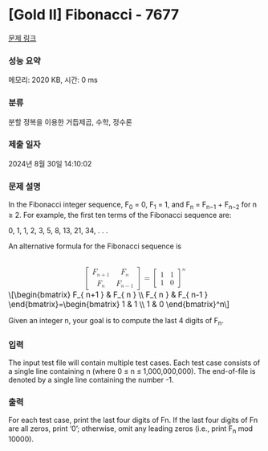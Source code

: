 # [Gold II] Fibonacci - 7677 

[문제 링크](https://www.acmicpc.net/problem/7677) 

### 성능 요약

메모리: 2020 KB, 시간: 0 ms

### 분류

분할 정복을 이용한 거듭제곱, 수학, 정수론

### 제출 일자

2024년 8월 30일 14:10:02

### 문제 설명

<p>In the Fibonacci integer sequence, F<sub>0</sub> = 0, F<sub>1</sub> = 1, and F<sub>n</sub> = F<sub>n−1</sub> + F<sub>n−2</sub> for n ≥ 2. For example, the first ten terms of the Fibonacci sequence are:</p>

<p>0, 1, 1, 2, 3, 5, 8, 13, 21, 34, . . .</p>

<p>An alternative formula for the Fibonacci sequence is</p>

<p><mjx-container class="MathJax" jax="CHTML" display="true" style="font-size: 109%; position: relative;"> <mjx-math display="true" class="MJX-TEX" aria-hidden="true" style="margin-left: 0px; margin-right: 0px;"><mjx-mrow><mjx-mo class="mjx-s3"><mjx-c class="mjx-c5B TEX-S3"></mjx-c></mjx-mo><mjx-mtable style="min-width: 5.108em;"><mjx-table><mjx-itable><mjx-mtr><mjx-mtd style="padding-right: 0.5em; padding-bottom: 0.2em;"><mjx-msub><mjx-mi class="mjx-i"><mjx-c class="mjx-c1D439 TEX-I"></mjx-c></mjx-mi><mjx-script style="vertical-align: -0.15em; margin-left: -0.106em;"><mjx-texatom size="s" texclass="ORD"><mjx-mi class="mjx-i"><mjx-c class="mjx-c1D45B TEX-I"></mjx-c></mjx-mi><mjx-mo class="mjx-n"><mjx-c class="mjx-c2B"></mjx-c></mjx-mo><mjx-mn class="mjx-n"><mjx-c class="mjx-c31"></mjx-c></mjx-mn></mjx-texatom></mjx-script></mjx-msub><mjx-tstrut></mjx-tstrut></mjx-mtd><mjx-mtd style="padding-left: 0.5em; padding-bottom: 0.2em;"><mjx-msub><mjx-mi class="mjx-i"><mjx-c class="mjx-c1D439 TEX-I"></mjx-c></mjx-mi><mjx-script style="vertical-align: -0.15em; margin-left: -0.106em;"><mjx-texatom size="s" texclass="ORD"><mjx-mi class="mjx-i"><mjx-c class="mjx-c1D45B TEX-I"></mjx-c></mjx-mi></mjx-texatom></mjx-script></mjx-msub><mjx-tstrut></mjx-tstrut></mjx-mtd></mjx-mtr><mjx-mtr><mjx-mtd style="padding-right: 0.5em; padding-top: 0.2em;"><mjx-msub><mjx-mi class="mjx-i"><mjx-c class="mjx-c1D439 TEX-I"></mjx-c></mjx-mi><mjx-script style="vertical-align: -0.15em; margin-left: -0.106em;"><mjx-texatom size="s" texclass="ORD"><mjx-mi class="mjx-i"><mjx-c class="mjx-c1D45B TEX-I"></mjx-c></mjx-mi></mjx-texatom></mjx-script></mjx-msub><mjx-tstrut></mjx-tstrut></mjx-mtd><mjx-mtd style="padding-left: 0.5em; padding-top: 0.2em;"><mjx-msub><mjx-mi class="mjx-i"><mjx-c class="mjx-c1D439 TEX-I"></mjx-c></mjx-mi><mjx-script style="vertical-align: -0.15em; margin-left: -0.106em;"><mjx-texatom size="s" texclass="ORD"><mjx-mi class="mjx-i"><mjx-c class="mjx-c1D45B TEX-I"></mjx-c></mjx-mi><mjx-mo class="mjx-n"><mjx-c class="mjx-c2212"></mjx-c></mjx-mo><mjx-mn class="mjx-n"><mjx-c class="mjx-c31"></mjx-c></mjx-mn></mjx-texatom></mjx-script></mjx-msub><mjx-tstrut></mjx-tstrut></mjx-mtd></mjx-mtr></mjx-itable></mjx-table></mjx-mtable><mjx-mo class="mjx-s3"><mjx-c class="mjx-c5D TEX-S3"></mjx-c></mjx-mo></mjx-mrow><mjx-mo class="mjx-n" space="4"><mjx-c class="mjx-c3D"></mjx-c></mjx-mo><mjx-msup space="4"><mjx-mrow><mjx-mo class="mjx-s3"><mjx-c class="mjx-c5B TEX-S3"></mjx-c></mjx-mo><mjx-mtable justify="left" style="min-width: 2em;"><mjx-table><mjx-itable><mjx-mtr><mjx-mtd style="padding-right: 0.5em; padding-bottom: 0.2em;"><mjx-mn class="mjx-n"><mjx-c class="mjx-c31"></mjx-c></mjx-mn><mjx-tstrut></mjx-tstrut></mjx-mtd><mjx-mtd style="padding-left: 0.5em; padding-bottom: 0.2em;"><mjx-mn class="mjx-n"><mjx-c class="mjx-c31"></mjx-c></mjx-mn><mjx-tstrut></mjx-tstrut></mjx-mtd></mjx-mtr><mjx-mtr><mjx-mtd style="padding-right: 0.5em; padding-top: 0.2em;"><mjx-mn class="mjx-n"><mjx-c class="mjx-c31"></mjx-c></mjx-mn><mjx-tstrut></mjx-tstrut></mjx-mtd><mjx-mtd style="padding-left: 0.5em; padding-top: 0.2em;"><mjx-mn class="mjx-n"><mjx-c class="mjx-c30"></mjx-c></mjx-mn><mjx-tstrut></mjx-tstrut></mjx-mtd></mjx-mtr></mjx-itable></mjx-table></mjx-mtable><mjx-mo class="mjx-s3"><mjx-c class="mjx-c5D TEX-S3"></mjx-c></mjx-mo></mjx-mrow><mjx-script style="vertical-align: 1.177em;"><mjx-mi class="mjx-i" size="s"><mjx-c class="mjx-c1D45B TEX-I"></mjx-c></mjx-mi></mjx-script></mjx-msup></mjx-math><mjx-assistive-mml unselectable="on" display="block"><math xmlns="http://www.w3.org/1998/Math/MathML" display="block"><mrow data-mjx-texclass="INNER"><mo data-mjx-texclass="OPEN">[</mo><mtable columnspacing="1em" rowspacing="4pt"><mtr><mtd><msub><mi>F</mi><mrow data-mjx-texclass="ORD"><mi>n</mi><mo>+</mo><mn>1</mn></mrow></msub></mtd><mtd><msub><mi>F</mi><mrow data-mjx-texclass="ORD"><mi>n</mi></mrow></msub></mtd></mtr><mtr><mtd><msub><mi>F</mi><mrow data-mjx-texclass="ORD"><mi>n</mi></mrow></msub></mtd><mtd><msub><mi>F</mi><mrow data-mjx-texclass="ORD"><mi>n</mi><mo>−</mo><mn>1</mn></mrow></msub></mtd></mtr></mtable><mo data-mjx-texclass="CLOSE">]</mo></mrow><mo>=</mo><msup><mrow data-mjx-texclass="INNER"><mo data-mjx-texclass="OPEN">[</mo><mtable columnspacing="1em" rowspacing="4pt"><mtr><mtd><mn>1</mn></mtd><mtd><mn>1</mn></mtd></mtr><mtr><mtd><mn>1</mn></mtd><mtd><mn>0</mn></mtd></mtr></mtable><mo data-mjx-texclass="CLOSE">]</mo></mrow><mi>n</mi></msup></math></mjx-assistive-mml><span aria-hidden="true" class="no-mathjax mjx-copytext">\[\begin{bmatrix} F_{ n+1 } & F_{ n } \\ F_{ n } & F_{ n-1 } \end{bmatrix}=\begin{bmatrix} 1 & 1 \\ 1 & 0 \end{bmatrix}^n\]</span> </mjx-container></p>

<p>Given an integer n, your goal is to compute the last 4 digits of F<sub>n</sub>.</p>

### 입력 

 <p>The input test file will contain multiple test cases. Each test case consists of a single line containing n (where 0 ≤ n ≤ 1,000,000,000). The end-of-file is denoted by a single line containing the number -1.</p>

### 출력 

 <p>For each test case, print the last four digits of Fn. If the last four digits of Fn are all zeros, print ‘0’; otherwise, omit any leading zeros (i.e., print F<sub>n</sub> mod 10000).</p>

